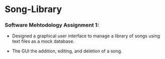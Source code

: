 # Song-Library
<h3>Software Mehtodology Assignment 1:</h3>

  - Designed a graphical user interface to manage a library of songs using text files as a mock database.
  
  - The GUI the addition, editing, and deletion of a song.
